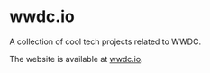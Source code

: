 # wwdc.io

A collection of cool tech projects related to WWDC.

The website is available at [wwdc.io](https://wwdc.io).